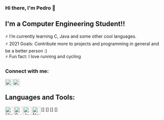 ### Hi there, I'm Pedro 👋

## I'm a Computer Engineering Student!!
⚡ I’m currently learning C, Java and some other cool languages.<br />
⚡ 2021 Goals: Contribute more to projects and programming in general and be a better person :)<br />
⚡ Fun fact: I love running and cycling<br />

### Connect with me:
[<img align="left" alt="" width="22px" src="https://image.flaticon.com/icons/png/512/174/174857.png"/>][linkedin]
[<img align="left" alt="" width="22px" src="https://image.flaticon.com/icons/png/512/2111/2111463.png"/>][instagram]

<br />

## Languages and Tools:
[<img align="left" alt="Visual Studio Code" width="26px" src="https://img.icons8.com/color/50/000000/visual-studio-code-2019.png"/>]
[<img align="left" alt="C" width="26px" src="https://img.icons8.com/color/48/000000/c-programming.png"/>]
[<img align="left" alt="Java" width="26px" src="https://cdn.icon-icons.com/icons2/195/PNG/256/Java_23404.png"/>]
[<img align="left" alt="Notion" width="26px" src="https://img.icons8.com/nolan/64/notion.png"/>]

<!---<img align="left" alt="Pedro's Github Stats" src="https://github-readme-stats.vercel.app/api?username=pninci13&show_icons=true&hide_border=true"/>--->

<br />
<br />

[linkedin]:https://www.linkedin.com/in/pedroninci
[instagram]:https://www.instagram.com/pedroninci_

